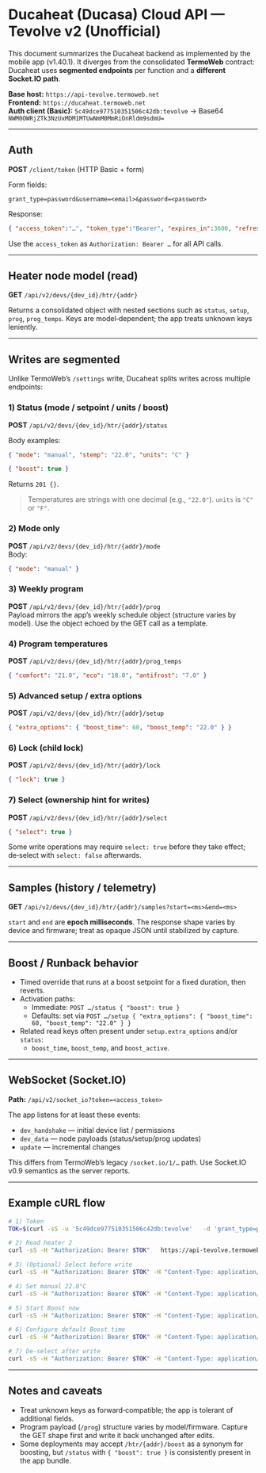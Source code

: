 # Ducaheat (Ducasa) Cloud API — Tevolve v2 (Unofficial)

This document summarizes the Ducaheat backend as implemented by the mobile app (v1.40.1). It diverges from the consolidated **TermoWeb** contract: Ducaheat uses **segmented endpoints** per function and a **different Socket.IO path**.

**Base host:** `https://api-tevolve.termoweb.net`  
**Frontend:** `https://ducaheat.termoweb.net`  
**Auth client (Basic):** `5c49dce977510351506c42db:tevolve` → Base64 `NWM0OWRjZTk3NzUxMDM1MTUwNmM0MmRiOnRldm9sdmU=`

---

## Auth

**POST** `/client/token`  (HTTP Basic + form)

Form fields:
```
grant_type=password&username=<email>&password=<password>
```

Response:
```json
{ "access_token":"…", "token_type":"Bearer", "expires_in":3600, "refresh_token":"…" }
```

Use the `access_token` as `Authorization: Bearer …` for all API calls.

---

## Heater node model (read)

**GET** `/api/v2/devs/{dev_id}/htr/{addr}`

Returns a consolidated object with nested sections such as `status`, `setup`, `prog`, `prog_temps`. Keys are model‑dependent; the app treats unknown keys leniently.

---

## Writes are segmented

Unlike TermoWeb’s `/settings` write, Ducaheat splits writes across multiple endpoints:

### 1) Status (mode / setpoint / units / boost)

**POST** `/api/v2/devs/{dev_id}/htr/{addr}/status`

Body examples:
```json
{ "mode": "manual", "stemp": "22.0", "units": "C" }
```
```json
{ "boost": true }
```

Returns `201 {}`.

> Temperatures are strings with one decimal (e.g., `"22.0"`). `units` is `"C"` or `"F"`.

### 2) Mode only

**POST** `/api/v2/devs/{dev_id}/htr/{addr}/mode`  
Body:
```json
{ "mode": "manual" }
```

### 3) Weekly program

**POST** `/api/v2/devs/{dev_id}/htr/{addr}/prog`  
Payload mirrors the app’s weekly schedule object (structure varies by model). Use the object echoed by the GET call as a template.

### 4) Program temperatures

**POST** `/api/v2/devs/{dev_id}/htr/{addr}/prog_temps`
```json
{ "comfort": "21.0", "eco": "18.0", "antifrost": "7.0" }
```

### 5) Advanced setup / extra options

**POST** `/api/v2/devs/{dev_id}/htr/{addr}/setup`
```json
{ "extra_options": { "boost_time": 60, "boost_temp": "22.0" } }
```

### 6) Lock (child lock)

**POST** `/api/v2/devs/{dev_id}/htr/{addr}/lock`
```json
{ "lock": true }
```

### 7) Select (ownership hint for writes)

**POST** `/api/v2/devs/{dev_id}/htr/{addr}/select`
```json
{ "select": true }
```
Some write operations may require `select: true` before they take effect; de‑select with `select: false` afterwards.

---

## Samples (history / telemetry)

**GET** `/api/v2/devs/{dev_id}/htr/{addr}/samples?start=<ms>&end=<ms>`

`start` and `end` are **epoch milliseconds**. The response shape varies by device and firmware; treat as opaque JSON until stabilized by capture.

---

## Boost / Runback behavior

- Timed override that runs at a boost setpoint for a fixed duration, then reverts.  
- Activation paths:
  - Immediate: `POST …/status { "boost": true }`
  - Defaults: set via `POST …/setup { "extra_options": { "boost_time": 60, "boost_temp": "22.0" } }`
- Related read keys often present under `setup.extra_options` and/or `status`:
  - `boost_time`, `boost_temp`, and `boost_active`.

---

## WebSocket (Socket.IO)

**Path:** `/api/v2/socket_io?token=<access_token>`

The app listens for at least these events:
- `dev_handshake` — initial device list / permissions
- `dev_data` — node payloads (status/setup/prog updates)
- `update` — incremental changes

This differs from TermoWeb’s legacy `/socket.io/1/…` path. Use Socket.IO v0.9 semantics as the server reports.

---

## Example cURL flow

```bash
# 1) Token
TOK=$(curl -sS -u '5c49dce977510351506c42db:tevolve'   -d 'grant_type=password&username=EMAIL&password=PASS'   https://api-tevolve.termoweb.net/client/token | jq -r .access_token)

# 2) Read heater 2
curl -sS -H "Authorization: Bearer $TOK"   https://api-tevolve.termoweb.net/api/v2/devs/$DEV_ID/htr/2

# 3) (Optional) Select before write
curl -sS -H "Authorization: Bearer $TOK" -H "Content-Type: application/json"   -d '{"select": true}'   https://api-tevolve.termoweb.net/api/v2/devs/$DEV_ID/htr/2/select

# 4) Set manual 22.0°C
curl -sS -H "Authorization: Bearer $TOK" -H "Content-Type: application/json"   -d '{"mode":"manual","stemp":"22.0","units":"C"}'   https://api-tevolve.termoweb.net/api/v2/devs/$DEV_ID/htr/2/status

# 5) Start Boost now
curl -sS -H "Authorization: Bearer $TOK" -H "Content-Type: application/json"   -d '{"boost": true}'   https://api-tevolve.termoweb.net/api/v2/devs/$DEV_ID/htr/2/status

# 6) Configure default Boost time
curl -sS -H "Authorization: Bearer $TOK" -H "Content-Type: application/json"   -d '{"extra_options":{"boost_time":60,"boost_temp":"22.0"}}'   https://api-tevolve.termoweb.net/api/v2/devs/$DEV_ID/htr/2/setup

# 7) De-select after write
curl -sS -H "Authorization: Bearer $TOK" -H "Content-Type: application/json"   -d '{"select": false}'   https://api-tevolve.termoweb.net/api/v2/devs/$DEV_ID/htr/2/select
```

---

## Notes and caveats

- Treat unknown keys as forward‑compatible; the app is tolerant of additional fields.
- Program payload (`/prog`) structure varies by model/firmware. Capture the GET shape first and write it back unchanged after edits.
- Some deployments may accept `/htr/{addr}/boost` as a synonym for boosting, but `/status` with `{ "boost": true }` is consistently present in the app bundle.

